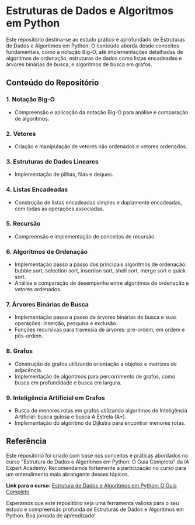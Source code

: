 # Estruturas de Dados e Algoritmos em Python

Este repositório destina-se ao estudo prático e aprofundado de Estruturas de Dados e Algoritmos em Python. O conteúdo aborda desde conceitos fundamentais, como a notação Big-O, até implementações detalhadas de algoritmos de ordenação, estruturas de dados como listas encadeadas e árvores binárias de busca, e algoritmos de busca em grafos.

## Conteúdo do Repositório

### 1. Notação Big-O
- Compreensão e aplicação da notação Big-O para análise e comparação de algoritmos.

### 2. Vetores
- Criação e manipulação de vetores não ordenados e vetores ordenados.

### 3. Estruturas de Dados Lineares
- Implementação de pilhas, filas e deques.

### 4. Listas Encadeadas
- Construção de listas encadeadas simples e duplamente encadeadas, com todas as operações associadas.

### 5. Recursão
- Compreensão e implementação de conceitos de recursão.

### 6. Algoritmos de Ordenação
- Implementação passo a passo dos principais algoritmos de ordenação: bubble sort, selection sort, insertion sort, shell sort, merge sort e quick sort.
- Análise e comparação de desempenho entre algoritmos de ordenação e vetores ordenados.

### 7. Árvores Binárias de Busca
- Implementação passo a passo de árvores binárias de busca e suas operações: inserção, pesquisa e exclusão.
- Funções recursivas para travessia de árvores: pré-ordem, em ordem e pós-ordem.

### 8. Grafos
- Construção de grafos utilizando orientação a objetos e matrizes de adjacência.
- Implementação de algoritmos para percorrimento de grafos, como busca em profundidade e busca em largura.

### 9. Inteligência Artificial em Grafos
- Busca de menores rotas em grafos utilizando algoritmos de Inteligência Artificial: busca gulosa e busca A Estrela (A*).
- Implementação do algoritmo de Dijkstra para encontrar menores rotas.

## Referência
Este repositório foi criado com base nos conceitos e práticas abordados no curso "Estrutura de Dados e Algoritmos em Python: O Guia Completo" da IA Expert Academy. Recomendamos fortemente a participação no curso para um entendimento mais abrangente desses tópicos.

**Link para o curso:** [Estrutura de Dados e Algoritmos em Python: O Guia Completo](https://www.udemy.com/course/estrutura-de-dados-e-algoritmos-python-guia-completo/?couponCode=ST22FS22724)

Esperamos que este repositório seja uma ferramenta valiosa para o seu estudo e compreensão profunda de Estruturas de Dados e Algoritmos em Python. Boa jornada de aprendizado!